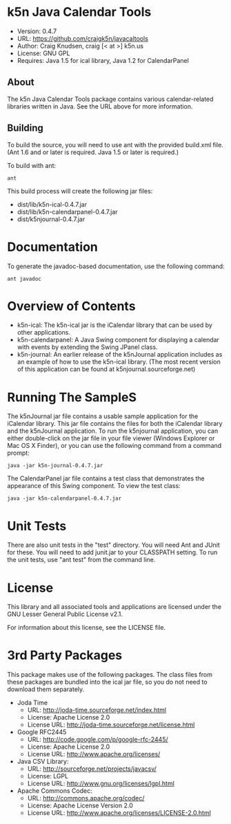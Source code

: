 # k5n Java Calendar Tools
- Version: 0.4.7
- URL: https://github.com/craigk5n/javacaltools
- Author: Craig Knudsen, craig [< at >] k5n.us
- License: GNU GPL
- Requires: Java 1.5 for ical library, Java 1.2 for CalendarPanel

## About
The k5n Java Calendar Tools package contains various calendar-related
libraries written in Java.  See the URL above for more information.

## Building
To build the source, you will need to use ant with the provided build.xml
file.  (Ant 1.6 and or later is required.  Java 1.5 or later is required.)

To build with ant:

    ant

This build process will create the following jar files:

- dist/lib/k5n-ical-0.4.7.jar
- dist/lib/k5n-calendarpanel-0.4.7.jar
- dist/k5njournal-0.4.7.jar

# Documentation
To generate the javadoc-based documentation, use the following command:

    ant javadoc

# Overview of Contents

- k5n-ical:
  The k5n-ical jar is the iCalendar library that can be used by
  other applications.
- k5n-calendarpanel:
  A Java Swing component for displaying a calendar with events by
  extending the Swing JPanel class.
- k5n-journal:
  An earlier release of the k5nJournal application includes as an
  example of how to use the k5n-ical library.  (The most recent
  version of this application can be found at k5njournal.sourceforge.net)


# Running The SampleS
The k5nJournal jar file contains a usable sample application for the
iCalendar library.  This jar file contains the files for both the iCalendar
library and the k5nJournal application.  To run the k5njournal application,
you can either double-click on the jar file in your file viewer (Windows
Explorer or Mac OS X Finder), or you can use the following command from a
command prompt:

    java -jar k5n-journal-0.4.7.jar

The CalendarPanel jar file contains a test class that demonstrates the
appearance of this Swing component.  To view the test class:

    java -jar k5n-calendarpanel-0.4.7.jar


# Unit Tests
There are also unit tests in the "test" directory.  You will need Ant
and JUnit for these.  You will need to add junit.jar to your CLASSPATH
setting.  To run the unit tests, use "ant test" from the command line.

# License
This library and all associated tools and applications are licensed under
the GNU Lesser General Public License v2.1.

For information about this license, see the LICENSE file.
	

# 3rd Party Packages
This package makes use of the following packages.  The class files from
these packages are bundled into the ical jar file, so you do not need
to download them separately.

- Joda Time
  - URL: http://joda-time.sourceforge.net/index.html
  - License: Apache License 2.0
  - License URL: http://joda-time.sourceforge.net/license.html
- Google RFC2445
  - URL: http://code.google.com/p/google-rfc-2445/
  - License: Apache License 2.0
  - License URL: http://www.apache.org/licenses/
- Java CSV Library:
  - URL: http://sourceforge.net/projects/javacsv/
  - License: LGPL
  - License URL: http://www.gnu.org/licenses/lgpl.html
- Apache Commons Codec:
  - URL: http://commons.apache.org/codec/
  - License: Apache License Version 2.0
  - License URL: http://www.apache.org/licenses/LICENSE-2.0.html
